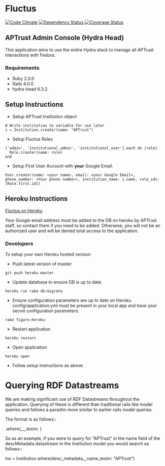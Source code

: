 # Fluctus
[![Code Climate](https://codeclimate.com/github/APTrust/fluctus.png)](https://codeclimate.com/github/APTrust/fluctus)
[![Dependency Status](https://gemnasium.com/APTrust/fluctus.png)](https://gemnasium.com/APTrust/fluctus)
[![Coverage Status](https://coveralls.io/repos/APTrust/fluctus/badge.png)](https://coveralls.io/r/APTrust/fluctus)

## APTrust Admin Console (Hydra Head)

This application aims to use the entire Hydra stack to manage all APTrust interactions with Fedora.  

### Requirements
* Ruby 2.0.0
* Rails 4.0.0
* hydra-head 6.3.2

## Setup Instructions
* Setup APTrust Institution object

````
# Write institution to variable for use later
i = Institution.create!(name: "APTrust")
````

* Setup Fluctus Roles

````
['admin', 'institutional_admin', 'institutional_user'].each do |role|
  Role.create!(name: role)
end
````

      
* Setup First User Account with <strong>your</strong> Google Email.

````
User.create!(name: <your name>, email: <your Google Email>, phone_number: <Your phone number>, institution_name: i.name, role_ids: [Role.first.id])
````

## Heroku Instructions
[Fluctus on Heroku](http://fluctus.herokuapp.com)

Your Google email address must be added to the DB on heroku by APTrust staff, so contact them if you need to be added.  Otherwise, you will not be an authorized user and will be denied total access to the application.

### Developers
To setup your own Heroku hosted version:

* Push latest version of master

````
git push heroku master
````
* Update database to ensure DB is up to date.

````
heroku run rake db:migrate
````
* Ensure configuration parameters are up to date on Heroku.  config/application.yml must be present in your local app and have your secret configuration parameters.

````
rake figaro:heroku
````
* Restart application

````
heroku restart
````
* Open application

````
heroku open
````
* Follow setup instructions as above.

# Querying RDF Datastreams

We are making significant use of RDF Datastreams throughout the application.  Querying
of these is different than traditional rails like model queries and follows a paradim
more similar to earlier rails model queries.

The format is as follows::

  <Class>.where(<rails cased datastream name>__<field name>_tesim: <value>)

So as an example, if you were to query for "APTrust" in the name field of the descMetadata
datastream in the Institution model you would search as follows::

  ins = Institution.where(desc_metadata__name_tesim: "APTrust")